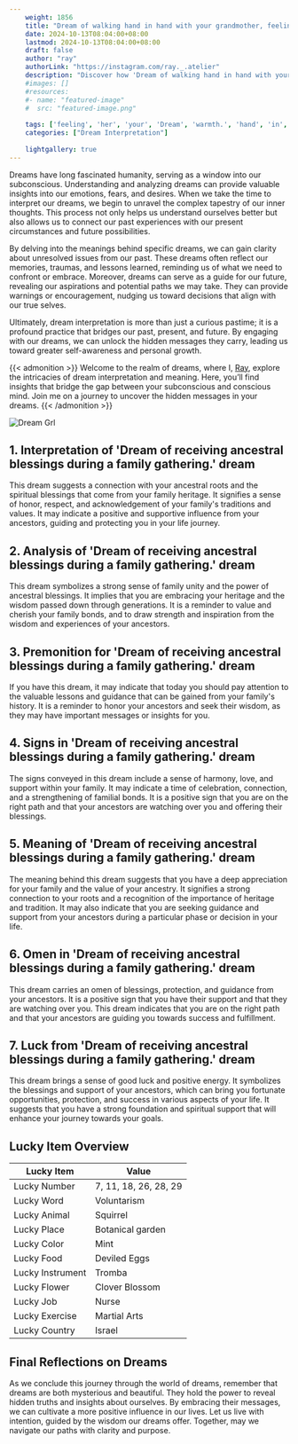 ```yaml
---
    weight: 1856
    title: "Dream of walking hand in hand with your grandmother, feeling her warmth."  # Assuming 'title' column exists
    date: 2024-10-13T08:04:00+08:00
    lastmod: 2024-10-13T08:04:00+08:00
    draft: false
    author: "ray"
    authorLink: "https://instagram.com/ray._.atelier"
    description: "Discover how 'Dream of walking hand in hand with your grandmother, feeling her warmth.' can interpret your future and uncover its significant meanings in your life."
    #images: []
    #resources:
    #- name: "featured-image"
    #  src: "featured-image.png"
    
    tags: ['feeling', 'her', 'your', 'Dream', 'warmth.', 'hand', 'in', 'grandmother,', 'of', 'with', 'walking']
    categories: ["Dream Interpretation"]
    
    lightgallery: true
---
```

    
Dreams have long fascinated humanity, serving as a window into our subconscious. Understanding and analyzing dreams can provide valuable insights into our emotions, fears, and desires. When we take the time to interpret our dreams, we begin to unravel the complex tapestry of our inner thoughts. This process not only helps us understand ourselves better but also allows us to connect our past experiences with our present circumstances and future possibilities.

By delving into the meanings behind specific dreams, we can gain clarity about unresolved issues from our past. These dreams often reflect our memories, traumas, and lessons learned, reminding us of what we need to confront or embrace. Moreover, dreams can serve as a guide for our future, revealing our aspirations and potential paths we may take. They can provide warnings or encouragement, nudging us toward decisions that align with our true selves.

Ultimately, dream interpretation is more than just a curious pastime; it is a profound practice that bridges our past, present, and future. By engaging with our dreams, we can unlock the hidden messages they carry, leading us toward greater self-awareness and personal growth.

{{< admonition >}}
Welcome to the realm of dreams, where I, [Ray](https://instagram.com/ray._.atelier), explore the intricacies of dream interpretation and meaning. Here, you’ll find insights that bridge the gap between your subconscious and conscious mind. Join me on a journey to uncover the hidden messages in your dreams.
{{< /admonition >}}

![Dream Grl](https://cdn.pixabay.com/photo/2017/11/02/03/35/gothic-2910057_1280.jpg "Dream Grl")

## 1. Interpretation of 'Dream of receiving ancestral blessings during a family gathering.' dream
 This dream suggests a connection with your ancestral roots and the spiritual blessings that come from your family heritage. It signifies a sense of honor, respect, and acknowledgement of your family's traditions and values. It may indicate a positive and supportive influence from your ancestors, guiding and protecting you in your life journey.

## 2. Analysis of 'Dream of receiving ancestral blessings during a family gathering.' dream
 This dream symbolizes a strong sense of family unity and the power of ancestral blessings. It implies that you are embracing your heritage and the wisdom passed down through generations. It is a reminder to value and cherish your family bonds, and to draw strength and inspiration from the wisdom and experiences of your ancestors.

## 3. Premonition for 'Dream of receiving ancestral blessings during a family gathering.' dream
 If you have this dream, it may indicate that today you should pay attention to the valuable lessons and guidance that can be gained from your family's history. It is a reminder to honor your ancestors and seek their wisdom, as they may have important messages or insights for you.

## 4. Signs in 'Dream of receiving ancestral blessings during a family gathering.' dream
 The signs conveyed in this dream include a sense of harmony, love, and support within your family. It may indicate a time of celebration, connection, and a strengthening of familial bonds. It is a positive sign that you are on the right path and that your ancestors are watching over you and offering their blessings.

## 5. Meaning of 'Dream of receiving ancestral blessings during a family gathering.' dream
 The meaning behind this dream suggests that you have a deep appreciation for your family and the value of your ancestry. It signifies a strong connection to your roots and a recognition of the importance of heritage and tradition. It may also indicate that you are seeking guidance and support from your ancestors during a particular phase or decision in your life.

## 6. Omen in 'Dream of receiving ancestral blessings during a family gathering.' dream
 This dream carries an omen of blessings, protection, and guidance from your ancestors. It is a positive sign that you have their support and that they are watching over you. This dream indicates that you are on the right path and that your ancestors are guiding you towards success and fulfillment.

## 7. Luck from 'Dream of receiving ancestral blessings during a family gathering.' dream
 This dream brings a sense of good luck and positive energy. It symbolizes the blessings and support of your ancestors, which can bring you fortunate opportunities, protection, and success in various aspects of your life. It suggests that you have a strong foundation and spiritual support that will enhance your journey towards your goals.

## Lucky Item Overview
| Lucky Item          | Value              |
|---------------|--------------------|
| Lucky Number        | 7, 11, 18, 26, 28, 29  |
| Lucky Word          | Voluntarism |
| Lucky Animal        | Squirrel |
| Lucky Place         | Botanical garden     |
| Lucky Color         | Mint     |
| Lucky Food          | Deviled Eggs      |
| Lucky Instrument    | Tromba |
| Lucky Flower        | Clover Blossom    |
| Lucky Job           | Nurse       |
| Lucky Exercise      | Martial Arts  |
| Lucky Country       | Israel    |


##  Final Reflections on Dreams

As we conclude this journey through the world of dreams, remember that dreams are both mysterious and beautiful. They hold the power to reveal hidden truths and insights about ourselves. By embracing their messages, we can cultivate a more positive influence in our lives. Let us live with intention, guided by the wisdom our dreams offer. Together, may we navigate our paths with clarity and purpose.
